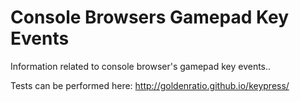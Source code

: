 # Console Browsers Gamepad Key Events
Information related to console browser's gamepad key events..

Tests can be performed here: http://goldenratio.github.io/keypress/
